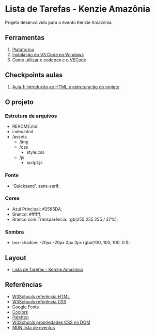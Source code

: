 # Lista de Tarefas - Kenzie Amazônia

Projeto desenvolvido para o evento Kenzie Amazônia.

## Ferramentas

1. [Plataforma](https://participe-amazonia.kenzie.com.br/desafios)
2. [Instalação do VS Code no Windows](https://kenzie.com.br/blog/instalacao-vs-code-windows/)
3. [Como utilizar o codepen e o VSCode](https://kenzie-academy-brasil.github.io/ferramentas/)

## Checkpoints aulas

1. [Aula 1: Introdução ao HTML e estruturação do projeto](https://kenzieacademybr.notion.site/Checkpoint-7e3482456328407ba7c3ba73e511d86e)

## O projeto

### Estrutura de arquivos

- README.md
- index.html
- /assets
  - /img
  - /css
    - style.css
  - /js
    - script.js

### Fonte

- 'Quicksand', sans-serif;

### Cores

- Azul Principal: #2585DA;
- Branco: #ffffff;
- Branco com Transparência: rgb(255 255 255 / 37%);

### Sombra

- box-shadow: -20px -20px 0px 0px rgba(100, 100, 100, 0.1);

## Layout

- [Lista de Tarefas - Kenzie Amazônia](./assets/img/layout.png)

## Referências

- [W3Schools referência HTML](https://www.w3schools.com/tags/default.asp)
- [W3Schools referência CSS](https://www.w3schools.com/cssref/default.asp)
- [Google Fonts](https://fonts.google.com/)
- [Coolors](https://coolors.co/palettes/trending)
- [Paletton](https://paletton.com/)
- [W3Schools propriedades CSS no DOM](https://www.w3schools.com/jsref/dom_obj_style.asp)
- [MDN lista de eventos](https://developer.mozilla.org/en-US/docs/Web/Events)